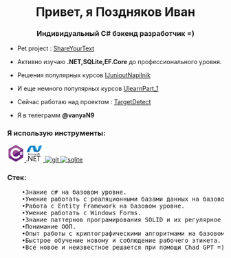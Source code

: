 <h1 align="center">Привет, я Поздняков Иван</h1>
<h3 align="center">Индивидуальный C# бэкенд разработчик =)</h3>

- Pet project : [ShareYourText](https://github.com/vanya5987/ShareYourText)

- Активно изучаю **.NET,SQLite,EF.Core** до профессионального уровня.

- Решения популярных курсов [IJunioutNapilnik](https://github.com/vanya5987/Courses/tree/main/IJuniorNapilnik)

- И еще немного популярных курсов [UlearnPart_1](https://github.com/vanya5987/Courses/tree/main/UlearnPart_1)

- Сейчас работаю над проектом : [TargetDetect](https://github.com/vanya5987/TargetDetect)

- Я в телеграмм **@vanyaN9**

<h3 align="left">Я использую инструменты:</h3>
<p align="left"> <a href="https://www.w3schools.com/cs/" target="_blank" rel="noreferrer"> <img src="https://raw.githubusercontent.com/devicons/devicon/master/icons/csharp/csharp-original.svg" alt="csharp" width="40" height="40"/> </a> <a href="https://dotnet.microsoft.com/" target="_blank" rel="noreferrer"> <img src="https://raw.githubusercontent.com/devicons/devicon/master/icons/dot-net/dot-net-original-wordmark.svg" alt="dotnet" width="40" height="40"/> </a> <a href="https://git-scm.com/" target="_blank" rel="noreferrer"> <img src="https://www.vectorlogo.zone/logos/git-scm/git-scm-icon.svg" alt="git" width="40" height="40"/> </a> <a href="https://www.sqlite.org/" target="_blank" rel="noreferrer"> <img src="https://www.vectorlogo.zone/logos/sqlite/sqlite-icon.svg" alt="sqlite" width="40" height="40"/> </a> </p>

<h3 align="left">Стек:</h3>
<pre>
	•Знание c# на базовом уровне.
	•Умение работать с реаляционными базами данных на базовом уровне.
	•Работа с Entity Framework на базовом уровне.
	•Умение работать с Windows Forms. 
	•Знание паттернов програмирования SOLID и их регулярное соблюдение.
	•Понимание ООП.
	•Опыт работы с криптографическими алгоритмами на базовом уровне.
	•Быстрое обучение новому и соблюдение рабочего этикета.
	•Все новое и неизвестное решается при помощи Chad GPT =)
</pre>

